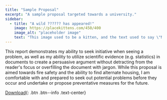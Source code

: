 ```yaml
---
title: "Sample Proposal"
excerpt: "A sample proposal targeted towards a university."
sidebar:
  - title: "A wild ?????? has appeared!"
    image: https://placekittens.com/450/400
    image_alt: "placeholder image"
    text: "This image used to be a kitten, and the text used to say \"Meow\", but then the kitten-generator broke. The image still might be a kitten, but it's no longer a guarantee."
---
```


This report demonstrates my ability to seek initiative when seeing a problem, as well as my ability to utilize scientific evidence (e.g. statistics) in documents to create a persuasive argument without detracting from the reader's focus or overfilling the document with jargon. While this proposal is aimed towards fire safety and the ability to find alternate housing, I am comfortable with and prepared to seek out potential problems before they occur and undertake or propose preventative measures for the future.

[Download](/assets/en319/proposal.docx){: .btn .btn--info .text-center}
